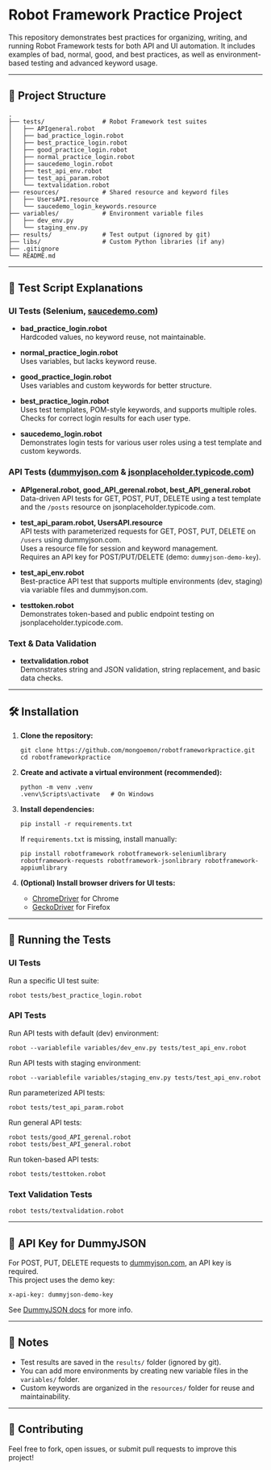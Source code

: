 # Robot Framework Practice Project

This repository demonstrates best practices for organizing, writing, and running Robot Framework tests for both API and UI automation. It includes examples of bad, normal, good, and best practices, as well as environment-based testing and advanced keyword usage.

---

## 📁 Project Structure

```
.
├── tests/                # Robot Framework test suites
│   ├── APIgeneral.robot
│   ├── bad_practice_login.robot
│   ├── best_practice_login.robot
│   ├── good_practice_login.robot
│   ├── normal_practice_login.robot
│   ├── saucedemo_login.robot
│   ├── test_api_env.robot
│   ├── test_api_param.robot
│   └── textvalidation.robot
├── resources/            # Shared resource and keyword files
│   ├── UsersAPI.resource
│   └── saucedemo_login_keywords.resource
├── variables/            # Environment variable files
│   ├── dev_env.py
│   └── staging_env.py
├── results/              # Test output (ignored by git)
├── libs/                 # Custom Python libraries (if any)
├── .gitignore
└── README.md
```

---

## 🧩 Test Script Explanations

### UI Tests (Selenium, [saucedemo.com](https://www.saucedemo.com/))

- **bad_practice_login.robot**  
  Hardcoded values, no keyword reuse, not maintainable.

- **normal_practice_login.robot**  
  Uses variables, but lacks keyword reuse.

- **good_practice_login.robot**  
  Uses variables and custom keywords for better structure.

- **best_practice_login.robot**  
  Uses test templates, POM-style keywords, and supports multiple roles.  
  Checks for correct login results for each user type.

- **saucedemo_login.robot**  
  Demonstrates login tests for various user roles using a test template and custom keywords.

### API Tests ([dummyjson.com](https://dummyjson.com/) & [jsonplaceholder.typicode.com](https://jsonplaceholder.typicode.com/))

- **APIgeneral.robot, good_API_gerenal.robot, best_API_general.robot**  
  Data-driven API tests for GET, POST, PUT, DELETE using a test template and the `/posts` resource on jsonplaceholder.typicode.com.

- **test_api_param.robot, UsersAPI.resource**  
  API tests with parameterized requests for GET, POST, PUT, DELETE on `/users` using dummyjson.com.  
  Uses a resource file for session and keyword management.  
  Requires an API key for POST/PUT/DELETE (demo: `dummyjson-demo-key`).

- **test_api_env.robot**  
  Best-practice API test that supports multiple environments (dev, staging) via variable files and dummyjson.com.

- **testtoken.robot**  
  Demonstrates token-based and public endpoint testing on jsonplaceholder.typicode.com.

### Text & Data Validation

- **textvalidation.robot**  
  Demonstrates string and JSON validation, string replacement, and basic data checks.

---

## 🛠️ Installation

1. **Clone the repository:**
   ```
   git clone https://github.com/mongoemon/robotframeworkpractice.git
   cd robotframeworkpractice
   ```

2. **Create and activate a virtual environment (recommended):**
   ```
   python -m venv .venv
   .venv\Scripts\activate   # On Windows
   ```

3. **Install dependencies:**
   ```
   pip install -r requirements.txt
   ```
   If `requirements.txt` is missing, install manually:
   ```
   pip install robotframework robotframework-seleniumlibrary robotframework-requests robotframework-jsonlibrary robotframework-appiumlibrary
   ```

4. **(Optional) Install browser drivers for UI tests:**
   - [ChromeDriver](https://chromedriver.chromium.org/downloads) for Chrome
   - [GeckoDriver](https://github.com/mozilla/geckodriver/releases) for Firefox

---

## 🚀 Running the Tests

### UI Tests

Run a specific UI test suite:
```
robot tests/best_practice_login.robot
```

### API Tests

Run API tests with default (dev) environment:
```
robot --variablefile variables/dev_env.py tests/test_api_env.robot
```

Run API tests with staging environment:
```
robot --variablefile variables/staging_env.py tests/test_api_env.robot
```

Run parameterized API tests:
```
robot tests/test_api_param.robot
```

Run general API tests:
```
robot tests/good_API_gerenal.robot
robot tests/best_API_general.robot
```

Run token-based API tests:
```
robot tests/testtoken.robot
```

### Text Validation Tests

```
robot tests/textvalidation.robot
```

---

## 🔑 API Key for DummyJSON

For POST, PUT, DELETE requests to [dummyjson.com](https://dummyjson.com/), an API key is required.  
This project uses the demo key:  
```
x-api-key: dummyjson-demo-key
```
See [DummyJSON docs](https://dummyjson.com/docs/auth) for more info.

---

## 📝 Notes

- Test results are saved in the `results/` folder (ignored by git).
- You can add more environments by creating new variable files in the `variables/` folder.
- Custom keywords are organized in the `resources/` folder for reuse and maintainability.

---

## 🤝 Contributing

Feel free to fork, open issues, or submit pull requests to improve this project!